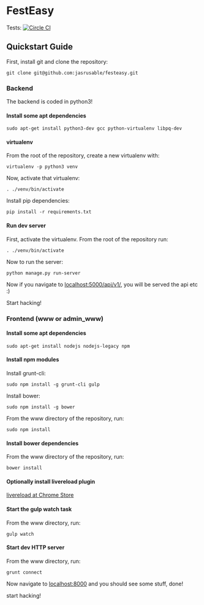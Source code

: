 # FestEasy

Tests: [![Circle CI](https://circleci.com/gh/jasrusable/festeasy.svg?style=svg&circle-token=c7a32d51438bd6f2fee752e729560c36b76a4a37)](https://circleci.com/gh/jasrusable/festeasy)

## Quickstart Guide
First, install git and clone the repository:

`git clone git@github.com:jasrusable/festeasy.git`

### Backend

The backend is coded in python3!

#### Install some apt dependencies

`sudo apt-get install python3-dev gcc python-virtualenv libpq-dev`

#### virtualenv

From the root of the repository, create a new virtualenv with:

`virtualenv -p python3 venv`

Now, activate that virtualenv:

`. ./venv/bin/activate`

Install pip dependencies:

`pip install -r requirements.txt`

#### Run dev server

First, activate the virtualenv. From the root of the repository run:

`. ./venv/bin/activate`

Now to run the server:

`python manage.py run-server`

Now if you navigate to [localhost:5000/api/v1/](http://localhost:5000/api/v1/), you will be served the api etc :)

Start hacking!

### Frontend (www or admin_www)

#### Install some apt dependencies

`sudo apt-get install nodejs nodejs-legacy npm`

#### Install npm modules

Install grunt-cli:

`sudo npm install -g grunt-cli gulp`

Install bower:

`sudo npm install -g bower`

From the www directory of the repository, run:

`sudo npm install`

#### Install bower dependencies

From the www directory of the repository, run:

`bower install`

#### Optionally install livereload plugin


[livereload at Chrome Store](https://chrome.google.com/webstore/detail/livereload/jnihajbhpnppcggbcgedagnkighmdlei?hl=en)

#### Start the gulp watch task

From the www directory, run:

`gulp watch`

#### Start dev HTTP server

From the www directory, run:

`grunt connect`

Now navigate to [localhost:8000](http://localhost:8000) and you should see some stuff, done!

start hacking!
